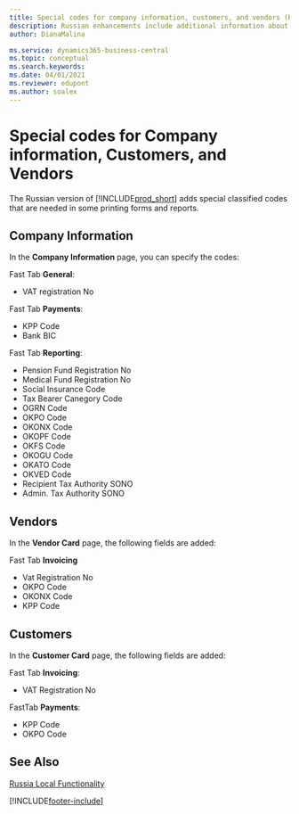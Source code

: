 ```yaml
---
title: Special codes for company information, customers, and vendors (RU)
description: Russian enhancements include additional information about your company and each customer and vendor.
author: DianaMalina

ms.service: dynamics365-business-central
ms.topic: conceptual
ms.search.keywords:
ms.date: 04/01/2021
ms.reviewer: edupont
ms.author: soalex
---
```


# Special codes for Company information, Customers, and Vendors

The Russian version of [!INCLUDE[prod_short](../../includes/prod_short.md)] adds special classified codes that are needed in some printing forms and reports.

## Company Information

In the **Company Information** page, you can specify the codes:

Fast Tab **General**:

- VAT registration No

Fast Tab **Payments**:

- KPP Code
- Bank BIC

Fast Tab **Reporting**:

- Pension Fund Registration No
- Medical Fund Registration No
- Social Insurance Code
- Tax Bearer Canegory Code
- OGRN Code
- OKPO Code
- OKONX Code
- OKOPF Code
- OKFS Code
- OKOGU Code
- OKATO Code
- OKVED Code
- Recipient Tax Authority SONO
- Admin. Tax Authority SONO

## Vendors

In the **Vendor Card** page, the following fields are added:

Fast Tab **Invoicing**

- Vat Registration No
- OKPO Code
- OKONX Code
- KPP Code

## Customers

In the **Customer Card** page, the following fields are added:

Fast Tab **Invoicing**:

- VAT Registration No

FastTab **Payments**:

- KPP Code
- OKPO Code

## See Also

[Russia Local Functionality](russia-local-functionality.md)  


[!INCLUDE[footer-include](../../includes/footer-banner.md)]